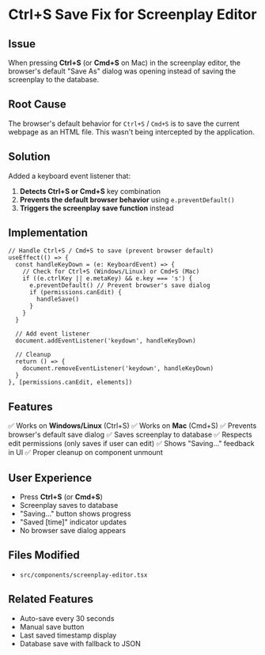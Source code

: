 # Ctrl+S Save Fix for Screenplay Editor

## Issue
When pressing **Ctrl+S** (or **Cmd+S** on Mac) in the screenplay editor, the browser's default "Save As" dialog was opening instead of saving the screenplay to the database.

## Root Cause
The browser's default behavior for `Ctrl+S` / `Cmd+S` is to save the current webpage as an HTML file. This wasn't being intercepted by the application.

## Solution
Added a keyboard event listener that:
1. **Detects Ctrl+S or Cmd+S** key combination
2. **Prevents the default browser behavior** using `e.preventDefault()`
3. **Triggers the screenplay save function** instead

## Implementation

```tsx
// Handle Ctrl+S / Cmd+S to save (prevent browser default)
useEffect(() => {
  const handleKeyDown = (e: KeyboardEvent) => {
    // Check for Ctrl+S (Windows/Linux) or Cmd+S (Mac)
    if ((e.ctrlKey || e.metaKey) && e.key === 's') {
      e.preventDefault() // Prevent browser's save dialog
      if (permissions.canEdit) {
        handleSave()
      }
    }
  }

  // Add event listener
  document.addEventListener('keydown', handleKeyDown)

  // Cleanup
  return () => {
    document.removeEventListener('keydown', handleKeyDown)
  }
}, [permissions.canEdit, elements])
```

## Features
✅ Works on **Windows/Linux** (Ctrl+S)
✅ Works on **Mac** (Cmd+S)
✅ Prevents browser's default save dialog
✅ Saves screenplay to database
✅ Respects edit permissions (only saves if user can edit)
✅ Shows "Saving..." feedback in UI
✅ Proper cleanup on component unmount

## User Experience
- Press **Ctrl+S** (or **Cmd+S**)
- Screenplay saves to database
- "Saving..." button shows progress
- "Saved [time]" indicator updates
- No browser save dialog appears

## Files Modified
- `src/components/screenplay-editor.tsx`

## Related Features
- Auto-save every 30 seconds
- Manual save button
- Last saved timestamp display
- Database save with fallback to JSON
